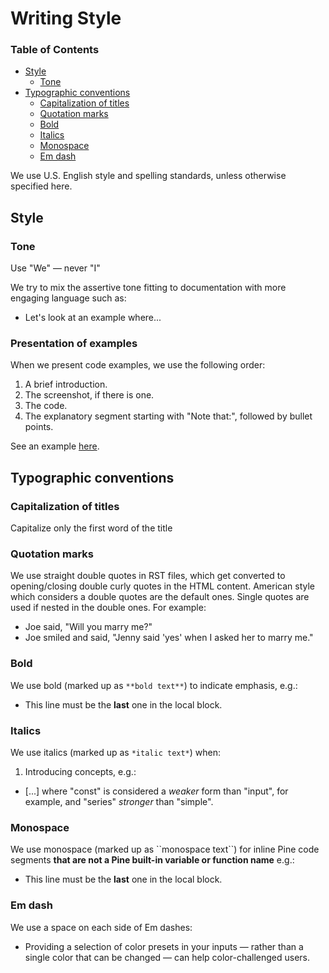 # Writing Style

### Table of Contents

- [Style](#style)
  - [Tone](#tone)
- [Typographic conventions](#typographic-conventions)
  - [Capitalization of titles](#tone)
  - [Quotation marks](#quotation-marks)
  - [Bold](#bold)
  - [Italics](#italics)
  - [Monospace](#monospace)
  - [Em dash](#em-dash)


We use U.S. English style and spelling standards, unless otherwise specified here.

## Style

### Tone
Use "We" — never "I"

We try to mix the assertive tone fitting to documentation with more engaging language such as:
- Let's look at an example where...



### Presentation of examples
When we present code examples, we use the following order:

1. A brief introduction.
2. The screenshot, if there is one.
3. The code.
4. The explanatory segment starting with "Note that:", followed by bullet points.

See an example [here](https://www.tradingview.com/pine-script-docs/en/v5/concepts/Colors.html#conditional-coloring).



## Typographic conventions



### Capitalization of titles
Capitalize only the first word of the title



### Quotation marks
We use straight double quotes in RST files, which get converted to opening/closing double curly quotes in the HTML content.
American style which considers a double quotes are the default ones. Single quotes are used if nested in the double ones. For example: 
* Joe said, "Will you marry me?"
* Joe smiled and said, "Jenny said 'yes' when I asked her to marry me."



### Bold
We use bold (marked up as ``**bold text**``) to indicate emphasis, e.g.:
- This line must be the **last** one in the local block.


### Italics
We use italics (marked up as ``*italic text*``) when:
1. Introducing concepts, e.g.:
- [...] where "const" is considered a *weaker* form than "input", for example, and "series" *stronger* than "simple".



### Monospace
We use monospace (marked up as &#96;&#96;monospace text&#96;&#96;) for inline Pine code segments **that are not a Pine built-in variable or function name** e.g.:
- This line must be the **last** one in the local block.



### Em dash
We use a space on each side of Em dashes:
- Providing a selection of color presets in your inputs — rather than a single color that can be changed — can help color-challenged users. 



